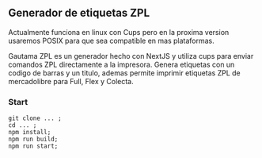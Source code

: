 ## Generador de etiquetas ZPL

Actualmente funciona en linux con Cups pero en la proxima version usaremos POSIX para que sea compatible en mas plataformas.

Gautama ZPL es un generador hecho con NextJS y utiliza cups para enviar comandos ZPL directamente a la impresora.
Genera etiquetas con un codigo de barras y un titulo, ademas permite imprimir etiquetas ZPL de mercadolibre para Full, Flex y Colecta.

### Start
```
git clone ... ;
cd ... ;
npm install;
npm run build;
npm run start;
```
